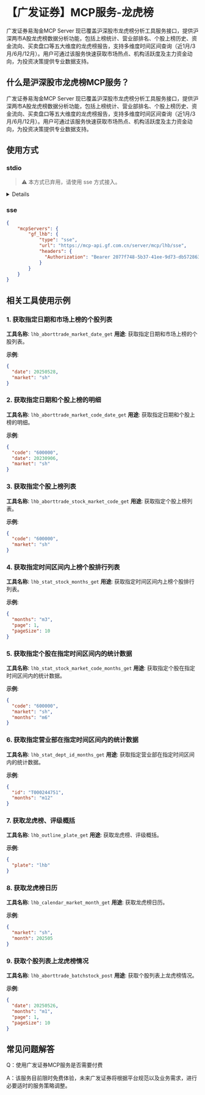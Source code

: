 # 【广发证券】MCP服务-龙虎榜

广发证券易淘金MCP Server 现已覆盖沪深股市龙虎榜分析工具服务接口，提供沪深两市A股龙虎榜数据分析功能，包括上榜统计、营业部排名、个股上榜历史、资金流向、买卖盘口等五大维度的龙虎榜报告，支持多维度时间区间查询（近1月/3月/6月/12月）。用户可通过该服务快速获取市场热点、机构活跃度及主力资金动向，为投资决策提供专业数据支持。

## 什么是沪深股市龙虎榜MCP服务？

广发证券易淘金MCP Server 现已覆盖沪深股市龙虎榜分析工具服务接口，提供沪深两市A股龙虎榜数据分析功能，包括上榜统计、营业部排名、个股上榜历史、资金流向、买卖盘口等五大维度的龙虎榜报告，支持多维度时间区间查询（近1月/3月/6月/12月）。用户可通过该服务快速获取市场热点、机构活跃度及主力资金动向，为投资决策提供专业数据支持。

## 使用方式

### stdio

> ⚠️ 本方式已弃用，请使用 sse 方式接入。
<details>

```json
{
  "mcpServers": {
    "gf_lhb": {
      "command": "npx",
      "args": ["-y" "@gfsecurities/mcp-base@1.0.3", "--appId=lhb", "--sync=false"],
      "env": {
        "CONFIG_LOGGER": "silent",
        "GF_MCP_AUTH_KEY": "<auth_key>"
      }
    }
  }
}
```

</details>

### sse

```json
{
    "mcpServers": {
        "gf_lhb": {
            "type": "sse",
            "url": "https://mcp-api.gf.com.cn/server/mcp/lhb/sse",
            "headers": {
              "Authorization": "Bearer 2077f748-5b37-41ee-9d73-db5728639432"
            }
        }
    }
}
```

## 相关工具使用示例

### 1. 获取指定日期和市场上榜的个股列表

**工具名称**: `lhb_aborttrade_market_date_get`
**用途**: 获取指定日期和市场上榜的个股列表。

**示例**:

```json
{
  "date": 20250528,
  "market": "sh"
}
```

### 2. 获取指定日期和个股上榜的明细

**工具名称**: `lhb_aborttrade_market_code_date_get`
**用途**: 获取指定日期和个股上榜的明细。

**示例**:

```json
{
  "code": "600000",
  "date": 20230906,
  "market": "sh"
}
```

### 3. 获取指定个股上榜列表

**工具名称**: `lhb_aborttrade_stock_market_code_get`
**用途**: 获取指定个股上榜列表。

**示例**:

```json
{
  "code": "600000",
  "market": "sh"
}
```

### 4. 获取指定时间区间内上榜个股排行列表

**工具名称**: `lhb_stat_stock_months_get`
**用途**: 获取指定时间区间内上榜个股排行列表。

**示例**:

```json
{
  "months": "m3",
  "page": 1,
  "pageSize": 10
}
```

### 5. 获取指定个股在指定时间区间内的统计数据

**工具名称**: `lhb_stat_stock_market_code_months_get`
**用途**: 获取指定个股在指定时间区间内的统计数据。

**示例**:

```json
{
  "code": "600000",
  "market": "sh",
  "months": "m6"
}
```

### 6. 获取指定营业部在指定时间区间内的统计数据

**工具名称**: `lhb_stat_dept_id_months_get`
**用途**: 获取指定营业部在指定时间区间内的统计数据。

**示例**:

```json
{
  "id": "T000244751",
  "months": "m12"
}
```

### 7. 获取龙虎榜、评级概括

**工具名称**: `lhb_outline_plate_get`
**用途**: 获取龙虎榜、评级概括。

**示例**:

```json
{
  "plate": "lhb"
}
```

### 8. 获取龙虎榜日历

**工具名称**: `lhb_calendar_market_month_get`
**用途**: 获取龙虎榜日历。

**示例**:

```json
{
  "market": "sh",
  "month": 202505
}
```

### 9. 获取个股列表上龙虎榜情况

**工具名称**: `lhb_aborttrade_batchstock_post`
**用途**: 获取个股列表上龙虎榜情况。

**示例**:

```json
{
  "date": 20250526,
  "months": "m1",
  "page": 1,
  "pageSize": 10
}
```


## 常见问题解答

Q：使用广发证券MCP服务是否需要付费

A：该服务目前限时免费体验，未来广发证券将根据平台规范以及业务需求，进行必要适时的服务策略调整。

